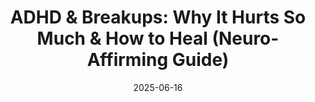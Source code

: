 ---
title: "ADHD & Breakups: Why It Hurts So Much & How to Heal (Neuro-Affirming Guide)"
description: "Is your ADHD brain making your breakup unbearable? Discover the neurobiological reasons behind the intense pain, RSD, and rumination. Get actionable, neuro-affirming strategies to heal and rebuild."
slug: "adhd-breakups-why-it-hurts-so-much-and-how-to-heal"
date: 2025-06-16
draft: false
type: "page"
categories: ["ADHD Relationships", "ADHD Emotional Regulation"]
tags: ["ADHD breakup", "ADHD rejection sensitive dysphoria (RSD)", "ADHD emotional dysregulation", "ADHD relationship", "ADHD grief", "ADHD trauma", "ADHD healing", "ADHD coping strategies", "neuro-affirming ADHD", "ADHD and loss", "ADHD and rejection", "ADHD and rumination", "ADHD relationship advice", "ADHD love", "ADHD loneliness"]
keywords: ["ADHD breakup", "ADHD rejection sensitive dysphoria", "ADHD emotional dysregulation", "ADHD relationship problems", "how to cope with a breakup with ADHD", "ADHD and grief", "ADHD and trauma after breakup", "RSD and breakups", "emotional regulation for ADHD", "neuro-affirming ADHD relationship advice", "why do breakups hurt so much with ADHD", "adhd love", "adhd loneliness", "adhd relationship anxiety", "adhd breakup support"]
og_image: "/og/adhd-breakup-hero.png"
og_title: "ADHD & Breakups: Why It Hurts So Much & How to Heal (Neuro-Affirming Guide)"
og_description: "Is your ADHD brain making your breakup unbearable? Discover the neurobiological reasons behind the intense pain, RSD, and rumination. Get actionable, neuro-affirming strategies to heal and rebuild."
---